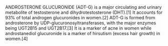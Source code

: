ANDROSTERONE GLUCURONIDE (ADT-G) is a major circulating and urinary metabolite of testosterone and dihydrotestosterone (DHT).[1] It accounts for 93% of total androgen glucuronides in women.[2] ADT-G is formed from androsterone by UDP-glucuronosyltransferases, with the major enzymes being UGT2B15 and UGT2B17.[3] It is a marker of acne in women while androstanediol glucuronide is a marker of hirsutism (excess hair growth) in women.[4]
